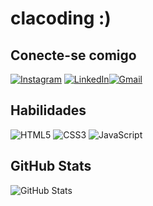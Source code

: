 # clacoding :)

## Conecte-se comigo
[![Instagram](https://img.shields.io/badge/Instagram-purple?style=for-the-badge&logo=instagram&logoColor=white)](https://www.instagram.com/in/aanaclv/) [![LinkedIn](https://img.shields.io/badge/LinkedIn-555184?style=for-the-badge&logo=linkedin&logoColor=white)](https://www.linkedin.com/in/ana-clara-alves-52a4a42ba/)[![Gmail](https://img.shields.io/badge/Gmail-9997BC?style=for-the-badge&logo=gmail&logoColor=white)](mailto:anaclaraalves675@gmail.com)

## Habilidades
![HTML5](https://img.shields.io/badge/HTML5-2E3061?style=for-the-badge&logo=html5&logoColor=white) ![CSS3](https://img.shields.io/badge/CSS3-9997BC?style=for-the-badge&logo=css3&logoColor=white) ![JavaScript](https://img.shields.io/badge/JavaScript-28293D?style=for-the-badge&logo=javascript&logoColor=white)
## GitHub Stats
![GitHub Stats](https://github-readme-stats.vercel.app/api?username=clacoding&theme=transparent&bg_color=B2A6BE&border_color=28293D&show_icons=true&icon_color=28293D&title_color=28293D&text_color=FFF&hide_title=true&hide=stars)


<!--
**clacoding/clacoding** is a ✨ _special_ ✨ repository because its `README.md` (this file) appears on your GitHub profile.

Here are some ideas to get you started:

- 🔭 I’m currently working on ...
- 🌱 I’m currently learning ...
- 👯 I’m looking to collaborate on ...
- 🤔 I’m looking for help with ...
- 💬 Ask me about ...
- 📫 How to reach me: ...
- 😄 Pronouns: ...
- ⚡ Fun fact: ...
-->
